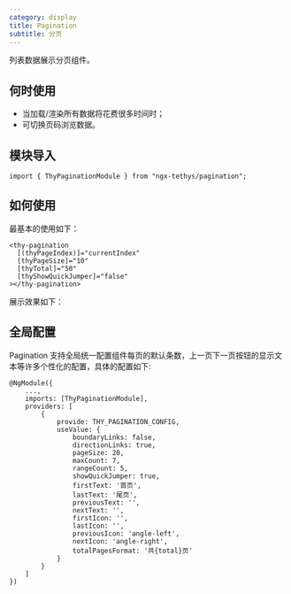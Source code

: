 ```yaml
---
category: display
title: Pagination
subtitle: 分页
---
```


<alert>列表数据展示分页组件。</alert>

## 何时使用  
- 当加载/渲染所有数据将花费很多时间时；
- 可切换页码浏览数据。

## 模块导入
```
import { ThyPaginationModule } from "ngx-tethys/pagination";
```
## 如何使用

最基本的使用如下：

```
<thy-pagination
  [(thyPageIndex)]="currentIndex"
  [thyPageSize]="10"
  [thyTotal]="50"
  [thyShowQuickJumper]="false"
></thy-pagination>
```

展示效果如下：

<example name="thy-pagination-basic-example" />


## 全局配置
Pagination 支持全局统一配置组件每页的默认条数，上一页下一页按钮的显示文本等许多个性化的配置，具体的配置如下:

```
@NgModule({
    ...,
    imports: [ThyPaginationModule],
    providers: [
        {
            provide: THY_PAGINATION_CONFIG,
            useValue: {
                boundaryLinks: false,
                directionLinks: true,
                pageSize: 20,
                maxCount: 7,
                rangeCount: 5,
                showQuickJumper: true,
                firstText: '首页',
                lastText: '尾页',
                previousText: '',
                nextText: '',
                firstIcon: '',
                lastIcon: '',
                previousIcon: 'angle-left',
                nextIcon: 'angle-right',
                totalPagesFormat: '共{total}页'
            }
        }
    ]
})
```
